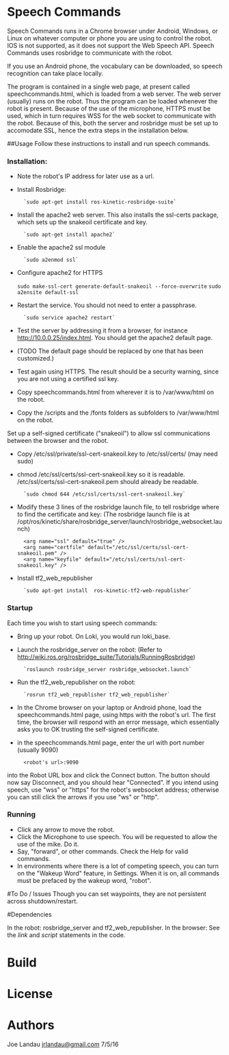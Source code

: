 # Speech Commands

Speech Commands runs in a Chrome browser under Android, Windows, 
or Linux on whatever computer or phone you are using to control the robot. 
IOS is not supported, as it does not support the Web Speech API.  Speech Commands uses rosbridge to communicate with the robot.

If you use an Android phone, the vocabulary can be downloaded, so speech recognition can take place locally.

The program is contained in a single web page, at present called speechcommands.html, which is loaded from a web server.
The web server (usually) runs on the robot.  Thus the program can be loaded whenever the robot is present.
Because of the use of the microphone, HTTPS must be used, which in turn requires WSS for the web socket to communicate with the robot. Because of this, both the server and rosbridge must be set up to accomodate SSL, hence the extra steps in the installation below.

##Usage
Follow these instructions to install and run speech commands.

### Installation:

* Note the robot's IP address for later use as a url. 
* Install Rosbridge: 

        `sudo apt-get install ros-kinetic-rosbridge-suite`
* Install the apache2 web server. This also installs the ssl-certs package, which sets up the snakeoil certificate and key.

        `sudo apt-get install apache2`
* Enable the apache2 ssl module

        `sudo a2enmod ssl`
* Configure apache2 for HTTPS

	`sudo make-ssl-cert generate-default-snakeoil --force-overwrite`
        `sudo a2ensite default-ssl`
* Restart the service. You should not need to enter a passphrase.

        `sudo service apache2 restart`
* Test the server by addressing it from a browser, for instance http://10.0.0.25/index.html. You should get the apache2 default page.  
* (TODO The default page should be replaced by one that has been customized.)
* Test again using HTTPS.  The result should be a security warning, since you are not using a certified ssl key.
* Copy speechcommands.html from wherever it is to /var/www/html on the robot.
* Copy the /scripts and the /fonts folders as subfolders to /var/www/html on the robot.

Set up a self-signed certificate ("snakeoil") to allow ssl communications between the browser and the robot. 

* Copy /etc/ssl/private/ssl-cert-snakeoil.key to /etc/ssl/certs/  (may need sudo)
* chmod /etc/ssl/certs/ssl-cert-snakeoil.key so it is readable. /etc/ssl/certs/ssl-cert-snakeoil.pem should already be readable. 

        `sudo chmod 644 /etc/ssl/certs/ssl-cert-snakeoil.key`
* Modify these 3 lines of the rosbridge launch file, to tell rosbridge where to find the certificate and key:
	(The rosbridge launch file is at  /opt/ros/kinetic/share/rosbridge_server/launch/rosbridge_websocket.launch)

        <arg name="ssl" default="true" />
		<arg name="certfile" default="/etc/ssl/certs/ssl-cert-snakeoil.pem" />
		<arg name="keyfile" default="/etc/ssl/certs/ssl-cert-snakeoil.key" />

       
* Install tf2_web_republisher

		`sudo apt-get install  ros-kinetic-tf2-web-republisher`


### Startup

Each time you wish to start using speech commands:

* Bring up your robot.  On Loki, you would run loki_base.

* Launch the rosbridge_server on the robot: (Refer to  http://wiki.ros.org/rosbridge_suite/Tutorials/RunningRosbridge)

        `roslaunch rosbridge_server rosbridge_websocket.launch`
* Run the tf2_web_republisher on the robot:

        `rosrun tf2_web_republisher tf2_web_republisher`
* In the Chrome browser on your laptop or Android phone, load the speechcommands.html page, using https with the robot's url. The first time, the browser will respond with an error message, which essentially asks you to OK trusting the self-signed certificate.
* in the speechcommands.html page, enter the url with port number (usually 9090)

        <robot's url>:9090 
into the Robot URL box and click the Connect button.  The button should now say Disconnect, and you should hear "Connected". 
If you intend using speech, use "wss" or "https" for the robot's websocket address; 
otherwise you can still click the arrows if you use "ws" or "http".

### Running
* Click any arrow to move the robot.
* Click the Microphone to use speech. You will be requested to allow the use of the mike.  Do it.
* Say, "forward", or other commands.  Check the Help for valid commands. 
* In environments where there is a lot of competing speech, you can turn on the "Wakeup Word" feature, in Settings.  When it is on, all commands must be prefaced by the wakeup word, "robot". 

#To Do / Issues
Though you can set waypoints, they are not persistent across shutdown/restart.  

#Dependencies

In the robot: rosbridge_server and tf2_web_republisher.
In the browser: See the *link* and *script* statements in the code.  

# Build

# License

# Authors
Joe Landau
jrlandau@gmail.com
7/5/16
